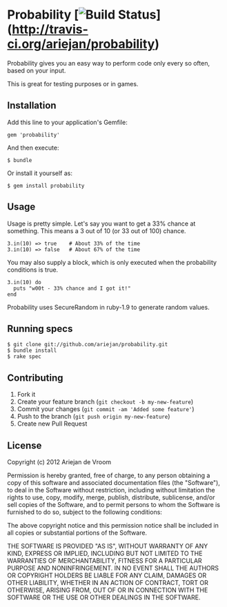 # Probability [![Build Status](https://secure.travis-ci.org/ariejan/probability.png?branch=master)] (http://travis-ci.org/ariejan/probability)

Probability gives you an easy way to perform code only every so
often, based on your input.

This is great for testing purposes or in games.

## Installation

Add this line to your application's Gemfile:

    gem 'probability'

And then execute:

    $ bundle

Or install it yourself as:

    $ gem install probability

## Usage

Usage is pretty simple. Let's say you want to get a 33% chance at something.
This means a 3 out of 10 (or 33 out of 100) chance.

    3.in(10) => true    # About 33% of the time
    3.in(10) => false   # About 67% of the time

You may also supply a block, which is only executed when the 
probability conditions is true.

    3.in(10) do
      puts "w00t - 33% chance and I got it!"
    end

Probability uses SecureRandom in ruby-1.9 to generate random values.

## Running specs

    $ git clone git://github.com/ariejan/probability.git
    $ bundle install
    $ rake spec

## Contributing

1. Fork it
2. Create your feature branch (`git checkout -b my-new-feature`)
3. Commit your changes (`git commit -am 'Added some feature'`)
4. Push to the branch (`git push origin my-new-feature`)
5. Create new Pull Request

## License

Copyright (c) 2012 Ariejan de Vroom

Permission is hereby granted, free of charge, to any person obtaining
a copy of this software and associated documentation files (the
"Software"), to deal in the Software without restriction, including
without limitation the rights to use, copy, modify, merge, publish,
distribute, sublicense, and/or sell copies of the Software, and to
permit persons to whom the Software is furnished to do so, subject to
the following conditions:

The above copyright notice and this permission notice shall be
included in all copies or substantial portions of the Software.

THE SOFTWARE IS PROVIDED "AS IS", WITHOUT WARRANTY OF ANY KIND,
EXPRESS OR IMPLIED, INCLUDING BUT NOT LIMITED TO THE WARRANTIES OF
MERCHANTABILITY, FITNESS FOR A PARTICULAR PURPOSE AND
NONINFRINGEMENT. IN NO EVENT SHALL THE AUTHORS OR COPYRIGHT HOLDERS BE
LIABLE FOR ANY CLAIM, DAMAGES OR OTHER LIABILITY, WHETHER IN AN ACTION
OF CONTRACT, TORT OR OTHERWISE, ARISING FROM, OUT OF OR IN CONNECTION
WITH THE SOFTWARE OR THE USE OR OTHER DEALINGS IN THE SOFTWARE.